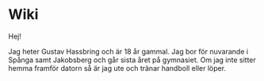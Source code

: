 # Wiki
Hej!

Jag heter Gustav Hassbring och är 18 år gammal. Jag bor för nuvarande i Spånga samt Jakobsberg och går sista året på gymnasiet. Om jag inte sitter hemma framför datorn så är jag ute och tränar handboll eller löper.
